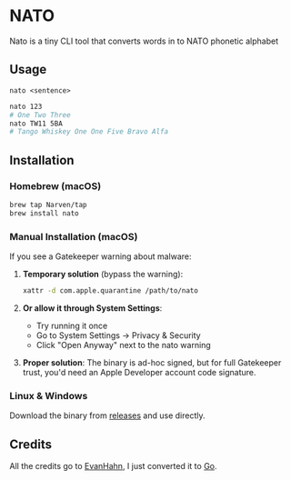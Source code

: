 # NATO

Nato is a tiny CLI tool that converts words in to NATO phonetic alphabet

## Usage

`nato <sentence>`

```sh
nato 123
# One Two Three
nato TW11 5BA
# Tango Whiskey One One Five Bravo Alfa
```

## Installation

### Homebrew (macOS)

```sh
brew tap Narven/tap
brew install nato
```

### Manual Installation (macOS)

If you see a Gatekeeper warning about malware:

1. **Temporary solution** (bypass the warning):
   ```sh
   xattr -d com.apple.quarantine /path/to/nato
   ```

2. **Or allow it through System Settings**:
   - Try running it once
   - Go to System Settings → Privacy & Security
   - Click "Open Anyway" next to the nato warning

3. **Proper solution**: The binary is ad-hoc signed, but for full Gatekeeper trust, you'd need an Apple Developer account code signature.

### Linux & Windows

Download the binary from [releases](https://github.com/Narven/nato/releases) and use directly.

## Credits
All the credits go to [EvanHahn](https://codeberg.org/EvanHahn/dotfiles/src/commit/843b9ee13d949d346a4a73ccee2a99351aed285b/home/bin/bin/nato), I just converted it to [Go](https://go.dev/).
